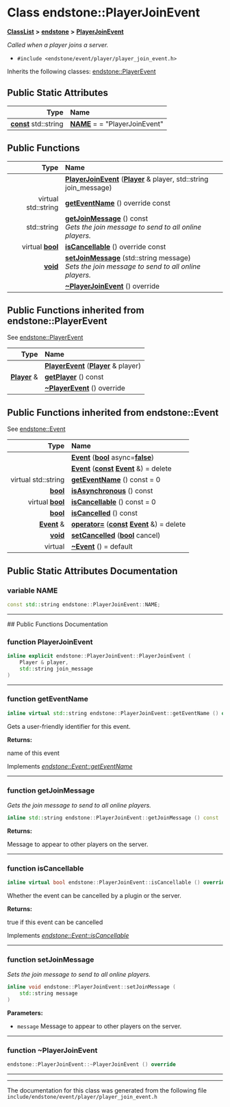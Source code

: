 

# Class endstone::PlayerJoinEvent



[**ClassList**](annotated.md) **>** [**endstone**](namespaceendstone.md) **>** [**PlayerJoinEvent**](classendstone_1_1PlayerJoinEvent.md)



_Called when a player joins a server._ 

* `#include <endstone/event/player/player_join_event.h>`



Inherits the following classes: [endstone::PlayerEvent](classendstone_1_1PlayerEvent.md)
































## Public Static Attributes

| Type | Name |
| ---: | :--- |
|  [**const**](classendstone_1_1Vector.md) std::string | [**NAME**](#variable-name)   = = "PlayerJoinEvent"<br> |










































## Public Functions

| Type | Name |
| ---: | :--- |
|   | [**PlayerJoinEvent**](#function-playerjoinevent) ([**Player**](classendstone_1_1Player.md) & player, std::string join\_message) <br> |
| virtual std::string | [**getEventName**](#function-geteventname) () override const<br> |
|  std::string | [**getJoinMessage**](#function-getjoinmessage) () const<br>_Gets the join message to send to all online players._  |
| virtual [**bool**](classendstone_1_1Vector.md) | [**isCancellable**](#function-iscancellable) () override const<br> |
|  [**void**](classendstone_1_1Vector.md) | [**setJoinMessage**](#function-setjoinmessage) (std::string message) <br>_Sets the join message to send to all online players._  |
|   | [**~PlayerJoinEvent**](#function-playerjoinevent) () override<br> |


## Public Functions inherited from endstone::PlayerEvent

See [endstone::PlayerEvent](classendstone_1_1PlayerEvent.md)

| Type | Name |
| ---: | :--- |
|   | [**PlayerEvent**](classendstone_1_1PlayerEvent.md#function-playerevent) ([**Player**](classendstone_1_1Player.md) & player) <br> |
|  [**Player**](classendstone_1_1Player.md) & | [**getPlayer**](classendstone_1_1PlayerEvent.md#function-getplayer) () const<br> |
|   | [**~PlayerEvent**](classendstone_1_1PlayerEvent.md#function-playerevent) () override<br> |


## Public Functions inherited from endstone::Event

See [endstone::Event](classendstone_1_1Event.md)

| Type | Name |
| ---: | :--- |
|   | [**Event**](classendstone_1_1Event.md#function-event-12) ([**bool**](classendstone_1_1Vector.md) async=[**false**](classendstone_1_1Vector.md)) <br> |
|   | [**Event**](classendstone_1_1Event.md#function-event-22) ([**const**](classendstone_1_1Vector.md) [**Event**](classendstone_1_1Event.md) &) = delete<br> |
| virtual std::string | [**getEventName**](classendstone_1_1Event.md#function-geteventname) () const = 0<br> |
|  [**bool**](classendstone_1_1Vector.md) | [**isAsynchronous**](classendstone_1_1Event.md#function-isasynchronous) () const<br> |
| virtual [**bool**](classendstone_1_1Vector.md) | [**isCancellable**](classendstone_1_1Event.md#function-iscancellable) () const = 0<br> |
|  [**bool**](classendstone_1_1Vector.md) | [**isCancelled**](classendstone_1_1Event.md#function-iscancelled) () const<br> |
|  [**Event**](classendstone_1_1Event.md) & | [**operator=**](classendstone_1_1Event.md#function-operator) ([**const**](classendstone_1_1Vector.md) [**Event**](classendstone_1_1Event.md) &) = delete<br> |
|  [**void**](classendstone_1_1Vector.md) | [**setCancelled**](classendstone_1_1Event.md#function-setcancelled) ([**bool**](classendstone_1_1Vector.md) cancel) <br> |
| virtual  | [**~Event**](classendstone_1_1Event.md#function-event) () = default<br> |
















































































## Public Static Attributes Documentation




### variable NAME 

```C++
const std::string endstone::PlayerJoinEvent::NAME;
```




<hr>
## Public Functions Documentation




### function PlayerJoinEvent 

```C++
inline explicit endstone::PlayerJoinEvent::PlayerJoinEvent (
    Player & player,
    std::string join_message
) 
```




<hr>



### function getEventName 

```C++
inline virtual std::string endstone::PlayerJoinEvent::getEventName () override const
```



Gets a user-friendly identifier for this event.




**Returns:**

name of this event 





        
Implements [*endstone::Event::getEventName*](classendstone_1_1Event.md#function-geteventname)


<hr>



### function getJoinMessage 

_Gets the join message to send to all online players._ 
```C++
inline std::string endstone::PlayerJoinEvent::getJoinMessage () const
```





**Returns:**

Message to appear to other players on the server. 





        

<hr>



### function isCancellable 

```C++
inline virtual bool endstone::PlayerJoinEvent::isCancellable () override const
```



Whether the event can be cancelled by a plugin or the server.




**Returns:**

true if this event can be cancelled 





        
Implements [*endstone::Event::isCancellable*](classendstone_1_1Event.md#function-iscancellable)


<hr>



### function setJoinMessage 

_Sets the join message to send to all online players._ 
```C++
inline void endstone::PlayerJoinEvent::setJoinMessage (
    std::string message
) 
```





**Parameters:**


* `message` Message to appear to other players on the server. 




        

<hr>



### function ~PlayerJoinEvent 

```C++
endstone::PlayerJoinEvent::~PlayerJoinEvent () override
```




<hr>

------------------------------
The documentation for this class was generated from the following file `include/endstone/event/player/player_join_event.h`

